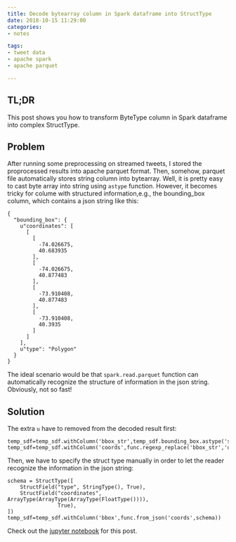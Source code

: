 ```yaml
---
title: Decode bytearray column in Spark dataframe into StructType
date: 2018-10-15 11:29:00
categories:
- notes

tags:
- tweet data
- apache spark
- apache parquet

---
```


## TL;DR
This post shows you how to transform ByteType column in Spark dataframe into complex StructType. 

## Problem
After running some preprocessing on streamed tweets, I stored the proprocessed results into apache parquet format. Then, somehow, parquet file automatically stores string column into bytearray. Well, it is pretty easy to cast byte array into string using `astype` function. However, it becomes tricky for colume with structured information,e.g., the bounding_box column, which contains a json string like this:
```
{
  "bounding_box": {
    u"coordinates": [
      [
        [
          -74.026675,
          40.683935
        ],
        [
          -74.026675,
          40.877483
        ],
        [
          -73.910408,
          40.877483
        ],
        [
          -73.910408,
          40.3935
        ]
      ]
    ],
    u"type": "Polygon"
  }
}
```
The ideal scenario would be that `spark.read.parquet` function can automatically recognize the structure of information in the json string. Obviously, not so fast!

## Solution
The extra `u` have to removed from the decoded result first: 
```
temp_sdf=temp_sdf.withColumn('bbox_str',temp_sdf.bounding_box.astype('string'))
temp_sdf=temp_sdf.withColumn('coords',func.regexp_replace('bbox_str','u',""))
```
Then, we have to specify the struct type manually in order to let the reader recognize the information in the json string:
```
schema = StructType([
    StructField("type", StringType(), True),
    StructField("coordinates", ArrayType(ArrayType(ArrayType(FloatType()))),
                True),
])
temp_sdf=temp_sdf.withColumn('bbox',func.from_json('coords',schema)) 

```  
Check out the [jupyter notebook](http://nbviewer.jupyter.org/github/junchuan/ResearchProject/blob/gh-pages/jupyter_notebook/ParquetFileBinary_Note.ipynb) for this post.

